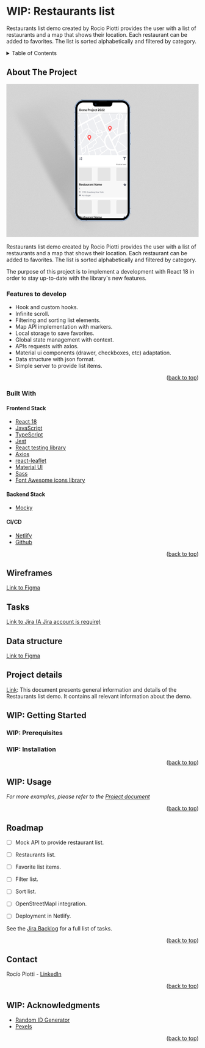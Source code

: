 # WIP: Restaurants list

Restaurants list demo created by Rocio Piotti provides the user with a list of restaurants and a map that shows their location. Each restaurant can be added to favorites. The list is sorted alphabetically and filtered by category.

<!-- TABLE OF CONTENTS -->
<details>
  <summary>Table of Contents</summary>
  <ol>
    <li>
      <a href="#about-the-project">About The Project</a>
      <ul>
        <li><a href="#built-with">Built With</a></li>
      </ul>
    </li>
    <li><a href="#wireframes">Wireframes</a></li>
    <li><a href="#tasks">Tasks</a></li>
    <li><a href="#data-structure">Data structure</a></li>
    <li><a href="#project-details">Project details</a></li>
    <li>
      <a href="#getting-started">Getting Started</a>
      <ul>
        <li><a href="#prerequisites">Prerequisites</a></li>
        <li><a href="#installation">Installation</a></li>
      </ul>
    </li>
    <li><a href="#usage">Usage</a></li>
    <li><a href="#roadmap">Roadmap</a></li>
    <li><a href="#contributing">Contributing</a></li>
    <li><a href="#contact">Contact</a></li>
    <li><a href="#acknowledgments">Acknowledgments</a></li>
  </ol>
</details>

<!-- ABOUT THE PROJECT -->
## About The Project

<p align="center">
  <img src="https://raw.githubusercontent.com/rociopiotti/restaurants-list/main/src/images/restaurant-list-screenshot.png" alt="project screenshot" height="400">
</p>


Restaurants list demo created by Rocio Piotti provides the user with a list of restaurants and a map that shows their location. Each restaurant can be added to favorites. The list is sorted alphabetically and filtered by category.

The purpose of this project is to implement a development with React 18 in order to stay up-to-date with the library's new features.

### Features to develop

- Hook and custom hooks.
- Infinite scroll.
- Filtering and sorting list elements.
- Map API implementation with markers.
- Local storage to save favorites.
- Global state management with context.
- APIs requests with axios.
- Material ui components (drawer, checkboxes, etc) adaptation.
- Data structure with json format.
- Simple server to provide list items.

<p align="right">(<a href="#top">back to top</a>)</p>

### Built With

#### Frontend Stack
* [React 18](https://reactjs.org/)
* [JavaScript](https://www.javascript.com/)
* [TypeScript](https://www.typescriptlang.org/)
* [Jest](https://jestjs.io/es-ES/)
* [React testing library](https://testing-library.com/docs/react-testing-library/intro/)
* [Axios](https://axios-http.com/docs/intro)
* [react-leaflet](https://react-leaflet.js.org/)
* [Material UI](https://mui.com/)
* [Sass](https://sass-lang.com/)
* [Font Awesome icons library](https://fontawesome.com/)

#### Backend Stack

* [Mocky](https://designer.mocky.io/)

#### CI/CD

* [Netlify](https://www.netlify.com/)
* [Github](https://github.com/)

<p align="right">(<a href="#top">back to top</a>)</p>

## Wireframes
[Link to Figma](https://www.figma.com/file/AfTsd3XD2UuLc8X9fNIZOE/Demo-Project-2022?node-id=0%3A1)

## Tasks
[Link to Jira (A Jira account is require)](https://rociodevelopment.atlassian.net/)

## Data structure
[Link to Figma](https://www.figma.com/file/9fwFjEUBIyc3QfGHJ2qxAr/Restaurant-model?node-id=0%3A1)

## Project details
[Link](https://drive.google.com/file/d/1erA3gf9eFcfQiNiuickz1NjY-5EKfDGa/view?usp=sharing):
This document presents general information and details of the Restaurants list demo. It contains all relevant information about the demo.

<!-- GETTING STARTED -->
## WIP: Getting Started

### WIP: Prerequisites

### WIP: Installation

<p align="right">(<a href="#top">back to top</a>)</p>


<!-- USAGE EXAMPLES -->
## WIP: Usage

_For more examples, please refer to the [Project document](https://drive.google.com/file/d/1zPkwykzrs9nOeaw-IbQI58gjre_4j844/view?usp=sharing)_

<p align="right">(<a href="#top">back to top</a>)</p>



<!-- ROADMAP -->
## Roadmap

- [ ] Mock API to provide restaurant list.
- [ ] Restaurants list.
- [ ] Favorite list items.
- [ ] Filter list.
- [ ] Sort  list.
- [ ] OpenStreetMapI integration.
- [ ] Deployment in Netlify.


See the [Jira Backlog](https://rociodevelopment.atlassian.net/) for a full list of tasks.

<p align="right">(<a href="#top">back to top</a>)</p>


<!-- CONTACT -->
## Contact

Rocío Piotti - [LinkedIn](https://www.linkedin.com/in/rocio-piotti/)

<!-- Project Link: [https://github.com/github_username/repo_name](https://github.com/github_username/repo_name) -->

<p align="right">(<a href="#top">back to top</a>)</p>



<!-- ACKNOWLEDGMENTS -->
## WIP: Acknowledgments
* [Random ID Generator](https://www.345tool.com/generator/random-id-generator)
* [Pexels](https://www.pexels.com/es-es/)
<p align="right">(<a href="#top">back to top</a>)</p>



<!-- MARKDOWN LINKS & IMAGES -->
<!-- https://www.markdownguide.org/basic-syntax/#reference-style-links -->
[linkedin-shield]: https://img.shields.io/badge/LinkedIn-blue?style=flat&logo=linkedin
[linkedin-url]: https://www.linkedin.com/in/rocio-piotti/
[product-screenshot]: /src/images/restaurant-list-screenshot.png
